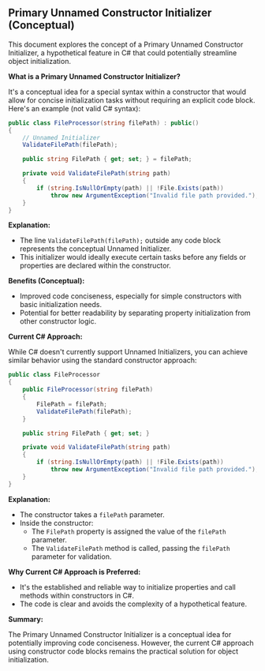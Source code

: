 ## Primary Unnamed Constructor Initializer (Conceptual)

This document explores the concept of a Primary Unnamed Constructor Initializer, a hypothetical feature in C# that could potentially streamline object initialization.

**What is a Primary Unnamed Constructor Initializer?**

It's a conceptual idea for a special syntax within a constructor that would allow for concise initialization tasks without requiring an explicit code block. Here's an example (not valid C# syntax):

```csharp
public class FileProcessor(string filePath) : public()
{
    // Unnamed Initializer
    ValidateFilePath(filePath);

    public string FilePath { get; set; } = filePath;

    private void ValidateFilePath(string path)
    {
        if (string.IsNullOrEmpty(path) || !File.Exists(path))
            throw new ArgumentException("Invalid file path provided.");
    }
}
```

**Explanation:**

- The line `ValidateFilePath(filePath);` outside any code block represents the conceptual Unnamed Initializer.
- This initializer would ideally execute certain tasks before any fields or properties are declared within the constructor.

**Benefits (Conceptual):**

- Improved code conciseness, especially for simple constructors with basic initialization needs.
- Potential for better readability by separating property initialization from other constructor logic.

**Current C# Approach:**

While C# doesn't currently support Unnamed Initializers, you can achieve similar behavior using the standard constructor approach:

```csharp
public class FileProcessor
{
    public FileProcessor(string filePath)
    {
        FilePath = filePath;
        ValidateFilePath(filePath);
    }

    public string FilePath { get; set; }

    private void ValidateFilePath(string path)
    {
        if (string.IsNullOrEmpty(path) || !File.Exists(path))
            throw new ArgumentException("Invalid file path provided.");
    }
}
```

**Explanation:**

- The constructor takes a `filePath` parameter.
- Inside the constructor:
    - The `FilePath` property is assigned the value of the `filePath` parameter.
    - The `ValidateFilePath` method is called, passing the `filePath` parameter for validation.

**Why Current C# Approach is Preferred:**

- It's the established and reliable way to initialize properties and call methods within constructors in C#.
- The code is clear and avoids the complexity of a hypothetical feature.

**Summary:**

The Primary Unnamed Constructor Initializer is a conceptual idea for potentially improving code conciseness. However, the current C# approach using constructor code blocks remains the practical solution for object initialization.
